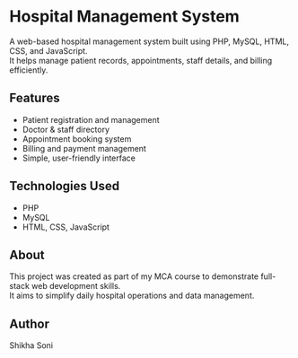 # Hospital Management System

A web-based hospital management system built using PHP, MySQL, HTML, CSS, and JavaScript.  
It helps manage patient records, appointments, staff details, and billing efficiently.

## Features
- Patient registration and management
- Doctor & staff directory
- Appointment booking system
- Billing and payment management
- Simple, user-friendly interface

## Technologies Used
- PHP
- MySQL
- HTML, CSS, JavaScript

## About
This project was created as part of my MCA course to demonstrate full-stack web development skills.  
It aims to simplify daily hospital operations and data management.

## Author
Shikha Soni
